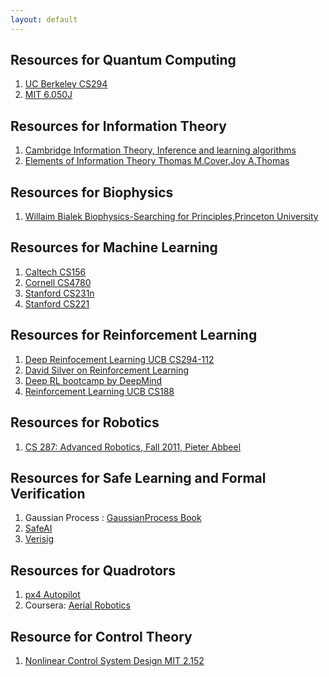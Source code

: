 ```yaml
---
layout: default
---
```


## Resources for Quantum Computing 

1. [UC Berkeley CS294](https://www.youtube.com/watch?v=Z1uoz_8dLH0&list=PL74Rel4IAsETUwZS_Se_P-fSEyEVQwni7)
2. [MIT 6.050J](https://www.youtube.com/playlist?list=PLKBK3QL_ZdN9s4VI-TEV-tv5aqCu4-1mn)


## Resources for Information Theory

1. [Cambridge Information Theory, Inference and learning algorithms](https://www.youtube.com/watch?v=BCiZc0n6COY&list=PLruBu5BI5n4aFpG32iMbdWoRVAA-Vcso6)
2. [Elements of Information Theory     Thomas M.Cover,Joy A.Thomas](http://www.cs-114.org/wp-content/uploads/2015/01/Elements_of_Information_Theory_Elements.pdf)


## Resources for Biophysics

1. [Willaim Bialek  Biophysics-Searching for Principles,Princeton University](https://www.princeton.edu/~wbialek/PHY562/WB_biophysics110918.pdf)


## Resources for Machine Learning

1. [Caltech CS156](https://www.youtube.com/playlist?list=PLD63A284B7615313A)
2. [Cornell CS4780](https://www.youtube.com/playlist?list=PLl8OlHZGYOQ7bkVbuRthEsaLr7bONzbXS)
3. [Stanford CS231n](https://www.youtube.com/watch?v=vT1JzLTH4G4&list=PLC1qU-LWwrF64f4QKQT-Vg5Wr4qEE1Zxk)
4. [Stanford CS221](https://web.stanford.edu/class/cs221/)


## Resources for Reinforcement Learning

1. [Deep Reinfocement Learning UCB CS294-112](http://rll.berkeley.edu/deeprlcourse/)
2. [David Silver on Reinforcement Learning](https://www.youtube.com/playlist?list=PLqYmG7hTraZDM-OYHWgPebj2MfCFzFObQ)
3. [Deep RL bootcamp by DeepMind](https://sites.google.com/view/deep-rl-bootcamp/lecturess)
4. [Reinforcement Learning UCB CS188](https://www.youtube.com/playlist?list=PLIeooNSdhQE5kRrB71yu5yP9BRCJCSbMt)


## Resources for Robotics

1. [CS 287: Advanced Robotics, Fall 2011, Pieter Abbeel](https://people.eecs.berkeley.edu/~pabbeel/cs287-fa11/)

## Resources for Safe Learning and Formal Verification

1. Gaussian Process : [GaussianProcess Book](http://www.gaussianprocess.org/gpml/chapters/RW.pdf)
2. [SafeAI](http://safeai.ethz.ch/)
3. [Verisig](https://github.com/Verisig/verisig)

## Resources for Quadrotors

1. [px4 Autopilot](http://dev.px4.io/en/)
2. Coursera: [Aerial Robotics](https://www.coursera.org/learn/robotics-flight)


## Resource for Control Theory

1. [Nonlinear Control System Design MIT 2.152](http://web.mit.edu/nsl/www/videos/lectures.html)

